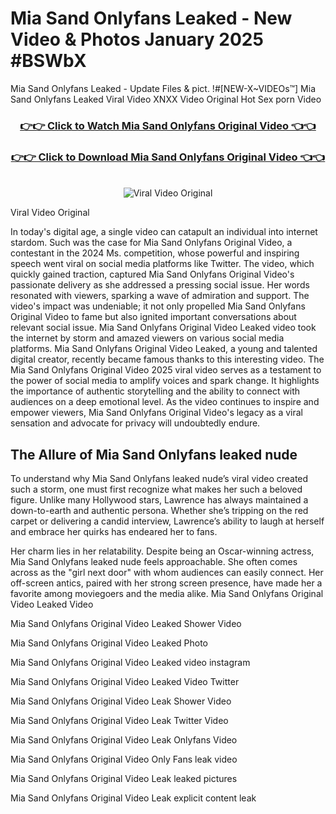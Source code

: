 # Mia Sand Onlyfans Leaked - New Video & Photos January 2025 #BSWbX

Mia Sand Onlyfans Leaked - Update Files & pict. !#[NEW-X~VIDEOs™] Mia Sand Onlyfans Leaked Viral Video XNXX Video Original Hot Sex porn Video
<br>
<div align="center">
<h3><a href="https://links2leaks.com?utm_source=miasand&utm_medium=gitlong" rel="nofollow">👉👉 Click to Watch Mia Sand Onlyfans Original Video 👈👈</a></h3>
<h3><a href="https://links2leaks.com?utm_source=miasand&utm_medium=gitlong" rel="nofollow">👉👉 Click to Download Mia Sand Onlyfans Original Video 👈👈</a></h3>
<br>
<a href="https://links2leaks.com?utm_source=miasand&utm_medium=gitlong" rel="nofollow"><img src="https://i.ibb.co/Gkj2r4b/banner.png" alt="Viral Video Original" style="max-width: 100%; display: inline-block;" data-target="animated-image.originalImage"></a>
</div>

Viral Video Original

In today's digital age, a single video can catapult an individual into internet stardom. Such was the case for Mia Sand Onlyfans Original Video, a contestant in the 2024 Ms. competition, whose powerful and inspiring speech went viral on social media platforms like Twitter.
The video, which quickly gained traction, captured Mia Sand Onlyfans Original Video's passionate delivery as she addressed a pressing social issue. Her words resonated with viewers, sparking a wave of admiration and support. The video's impact was undeniable; it not only propelled Mia Sand Onlyfans Original Video to fame but also ignited important conversations about relevant social issue.
Mia Sand Onlyfans Original Video Leaked video took the internet by storm and amazed viewers on various social media platforms. Mia Sand Onlyfans Original Video Leaked, a young and talented digital creator, recently became famous thanks to this interesting video.
The Mia Sand Onlyfans Original Video 2025 viral video serves as a testament to the power of social media to amplify voices and spark change. It highlights the importance of authentic storytelling and the ability to connect with audiences on a deep emotional level. As the video continues to inspire and empower viewers, Mia Sand Onlyfans Original Video's legacy as a viral sensation and advocate for privacy will undoubtedly endure.

<h2>The Allure of Mia Sand Onlyfans leaked nude</h2>


To understand why Mia Sand Onlyfans leaked nude’s viral video created such a storm, one must first recognize what makes her such a beloved figure. Unlike many Hollywood stars, Lawrence has always maintained a down-to-earth and authentic persona. Whether she’s tripping on the red carpet or delivering a candid interview, Lawrence’s ability to laugh at herself and embrace her quirks has endeared her to fans.

Her charm lies in her relatability. Despite being an Oscar-winning actress, Mia Sand Onlyfans leaked nude feels approachable. She often comes across as the "girl next door" with whom audiences can easily connect. Her off-screen antics, paired with her strong screen presence, have made her a favorite among moviegoers and the media alike.
Mia Sand Onlyfans Original Video Leaked Video

Mia Sand Onlyfans Original Video Leaked Shower Video

Mia Sand Onlyfans Original Video Leaked Photo

Mia Sand Onlyfans Original Video Leaked video instagram

Mia Sand Onlyfans Original Video Leaked Video Twitter

Mia Sand Onlyfans Original Video Leak Shower Video

Mia Sand Onlyfans Original Video Leak Twitter Video

Mia Sand Onlyfans Original Video Leak Onlyfans Video

Mia Sand Onlyfans Original Video Only Fans leak video

Mia Sand Onlyfans Original Video Leak leaked pictures

Mia Sand Onlyfans Original Video Leak explicit content leak